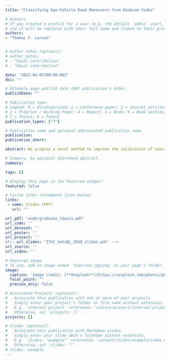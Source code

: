 ```yaml
---
title: "Classifying Ego-Vehicle Road Maneuvers from Dashcam Video"

# Authors
# If you created a profile for a user (e.g. the default `admin` user), write the username (folder name) here 
# and it will be replaced with their full name and linked to their profile.
authors:
- "Thomas F. Larsen"


# Author notes (optional)
# author_notes:
# - "Equal contribution"
# - "Equal contribution"

date: "2022-04-01T00:00:00Z"
doi: ""

# Schedule page publish date (NOT publication's date).
publishDate: ""

# Publication type.
# Legend: 0 = Uncategorized; 1 = Conference paper; 2 = Journal article;
# 3 = Preprint / Working Paper; 4 = Report; 5 = Book; 6 = Book section;
# 7 = Thesis; 8 = Patent
publication_types: ["7"]

# Publication name and optional abbreviated publication name.
publication: 
publication_short: 

abstract: We propose a novel method to improve the calibration of neural networks under distribution shift. This method involves including an expected calibration error (ECE) term in the loss function in addition to a normal cross entropy term. We implement and evaluate this method on a variety of distribution shifts using the MNIST and CIFAR datasets as our training sets. We create a custom scale to measure the intensity of different shifts with intensities ranging from $1-10$. We give an example of such a shift on MNIST in Figure $\ref{mnist_contrast}$. The proposed solution significantly outperforms a baseline model trained without explicit uncertainty quantification. We evaluate these models on each shift and each intensity. On CIFAR-10, our method achieves an overall average of $.065$ test ECE, significantly outperforming the baseline model, which achieves $.234$ ECE. 

# Summary. An optional shortened abstract.
summary: 

tags: []

# Display this page in the Featured widget?
featured: false

# Custom links (uncomment lines below)
links:
 - name: Slides (PPT)
   url: ""

url_pdf: 'undergraduate_thesis.pdf'
url_code: ''
url_dataset: ''
url_poster: ''
url_project: ''
<!-- url_slides: 'ITSC_VehiQL_2019_slides.pdf' -->
url_source: ''
url_video: ''

# Featured image
# To use, add an image named `featured.jpg/png` to your page's folder. 
image:
  caption: 'Image credit: [**Unsplash**](https://unsplash.com/photos/pLCdAaMFLTE)'
  focal_point: ""
  preview_only: false

# Associated Projects (optional).
#   Associate this publication with one or more of your projects.
#   Simply enter your project's folder or file name without extension.
#   E.g. `internal-project` references `content/project/internal-project/index.md`.
#   Otherwise, set `projects: []`.
projects: []

# Slides (optional).
#   Associate this publication with Markdown slides.
#   Simply enter your slide deck's filename without extension.
#   E.g. `slides: "example"` references `content/slides/example/index.md`.
#   Otherwise, set `slides: ""`.
# slides: example
---
```

